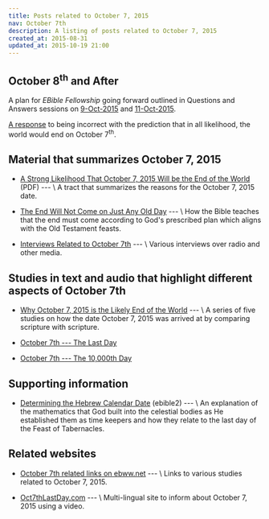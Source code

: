 ```yaml
---
title: Posts related to October 7, 2015
nav: October 7th
description: A listing of posts related to October 7, 2015
created_at: 2015-08-31
updated_at: 2015-10-19 21:00
---
```

## October 8<sup>th</sup> and After

A plan for *EBible Fellowship* going forward outlined in Questions and Answers sessions
on [9-Oct-2015](/archives/2015/10/09/questions-and-answers/)
and [11-Oct-2015](/archives/2015/10/11/questions-and-answers/).

[A response](/archives/2015/10/08/october-8th/)
to being incorrect with the prediction that in all likelihood,
the world would end on October 7<sup>th</sup>.

## Material that summarizes October 7, 2015

* [A Strong Likelihood That October 7, 2015 Will be the End of the World](http://ebible2.com/wp-content/uploads/2015/03/strong-likelihood-tract2.pdf) (PDF) --- \\
A tract that summarizes the reasons for the October 7, 2015 date.

* [The End Will Not Come on Just Any Old Day](/archives/2015/10/01/the-end-will-not-come-on-just-any-old-day/) --- \\
How the Bible teaches that the end must come according to God's prescribed plan which aligns with the Old Testament feasts.

* [Interviews Related to October 7th](/questions/interviews/) --- \\
Various interviews over radio and other media.

## Studies in text and audio that highlight different aspects of October 7th

* [Why October 7, 2015 is the Likely End of the World](/studies/why-october-7-2015-is-the-likely-end-of-the-world/) --- \\
A series of five studies on how the date October 7, 2015 was arrived at by comparing
scripture with scripture.

* [October 7th --- The Last Day](/archives/2015/08/23/october-7th-the-last-day/)

* [October 7th --- The 10,000th Day](/archives/2015/08/09/october-7th-the-10-000th-day/)

## Supporting information

* [Determining the Hebrew Calendar Date](http://ebible2.com/determining-the-hebrew-calendar-date/) (ebible2) --- \\
An explanation of the mathematics that God built into the celestial bodies as
He established them as time keepers and how they relate to the last day of the
Feast of Tabernacles. 

## Related websites

* [October 7th related links on ebww.net](http://ebww.net/october-7-2015-links/) --- \\
Links to various studies related to October 7, 2015.

* [Oct7thLastDay.com](http://oct7thlastday.com) --- \\
Multi-lingual site to inform about October 7, 2015 using a video.

